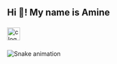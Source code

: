<h2 align="left">Hi 👋! My name is Amine</h2>

###

<div align="left">
  <img src="https://cdn.jsdelivr.net/gh/devicons/devicon/icons/c/c-original.svg" height="30" alt="c logo"  />
</div>

###

<picture>
  <source media="(prefers-color-scheme: dark)" srcset="https://raw.githubusercontent.com/MrAmine999/MrAmine999/output/snake.svg" />
  <source media="(prefers-color-scheme: light)" srcset="https://raw.githubusercontent.com/MrAmine999/MrAmine999/output/snake.svg" />
<img src="https://raw.githubusercontent.com/MrAmine999/MrAmine999/output/snake.svg" alt="Snake animation" />
</picture>

###

<!--
**MrAmine999/MrAmine999** is a ✨ _special_ ✨ repository because its `README.md` (this file) appears on your GitHub profile.

Here are some ideas to get you started:

- 🔭 I’m currently working on ...
- 🌱 I’m currently learning ...
- 👯 I’m looking to collaborate on ...
- 🤔 I’m looking for help with ...
- 💬 Ask me about ...
- 📫 How to reach me: ...
- 😄 Pronouns: ...
- ⚡ Fun fact: ...
-->
